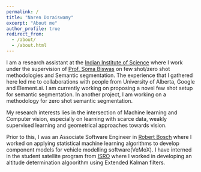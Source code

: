 ```yaml
---
permalink: /
title: "Naren Doraiswamy"
excerpt: "About me"
author_profile: true
redirect_from: 
  - /about/
  - /about.html
---
```


I am a research assistant at the [Indian Institute of Science](https://www.iisc.ac.in/) where I work under the supervision of [Prof. Soma Biswas](http://www.ee.iisc.ac.in/new/people/faculty/soma.biswas/index.html) on few shot/zero shot methodologies and Semantic segmentation. The experience that I gathered here led me to collaborations with people from University of Alberta, Google and Element.ai. I am currently working on proposing a novel few shot setup for semantic segmentation. In another project, I am working on a methodology for zero shot semantic segmentation. 

My research interests lies in the intersection of Machine learning and Computer vision, especially on learning with scarce data, weakly supervised learning and geometrical approaches towards vision.  

Prior to this, I was an Associate Software Engineer in [Robert Bosch](https://www.bosch.in/) where I worked on applying statistical machine learning algorithms to develop component models for vehicle modelling software(VeMoX). I have interned in the student satellite program from [ISRO](https://www.isro.gov.in/) where I worked in developing an altitude determination algoorithm using Extended Kalman filters. 
